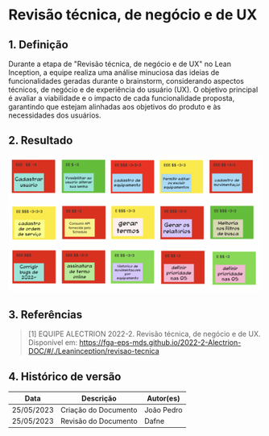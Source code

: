 # Revisão técnica, de negócio e de UX

## 1. Definição

Durante a etapa de "Revisão técnica, de negócio e de UX" no Lean Inception, a equipe realiza uma análise minuciosa das ideias de funcionalidades geradas durante o brainstorm, considerando aspectos técnicos, de negócio e de experiência do usuário (UX). O objetivo principal é avaliar a viabilidade e o impacto de cada funcionalidade proposta, garantindo que estejam alinhadas aos objetivos do produto e às necessidades dos usuários.

## 2. Resultado

![Revisão](../../assets/lean-inception/revisao.png)

## 3. Referências

> [1] EQUIPE ALECTRION 2022-2. Revisão técnica, de negócio e de UX. Disponível em: https://fga-eps-mds.github.io/2022-2-Alectrion-DOC/#/./Leaninception/revisao-tecnica


## 4. Histórico de versão

|**Data**|**Descrição**|**Autor(es)**|
|--------|-------------|--------------|
|25/05/2023| Criação do Documento | João Pedro |
|25/05/2023| Revisão do Documento | Dafne |



